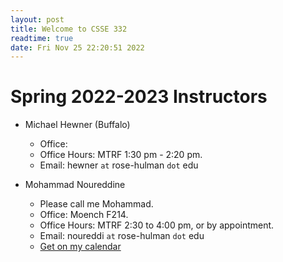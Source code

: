 ```yaml
---
layout: post
title: Welcome to CSSE 332
readtime: true
date: Fri Nov 25 22:20:51 2022 
---
```


# Spring 2022-2023 Instructors

- Michael Hewner (Buffalo)
  - Office:
  - Office Hours: MTRF 1:30 pm - 2:20 pm.
  - Email: hewner `at` rose-hulman `dot` edu


- Mohammad Noureddine
  - Please call me Mohammad.
  - Office: Moench F214.
  - Office Hours: MTRF 2:30 to 4:00 pm, or by appointment.
  - Email: noureddi `at` rose-hulman `dot` edu
  - [Get on my calendar](https://calendly.com/mnoureddine/office-hours)

<!--
## Welcome Statement

I am very excited to have the opportunity to offer this class and can’t wait to
meet you and get to know you. I hope that throughout the class, you will see
me as part of your support team. I strive to offer you a welcoming environment
where you can get help on course content, homework, or anything else really.
Studies conducted by me in my office show that coming to office hours
increases your chances of success.
-->

